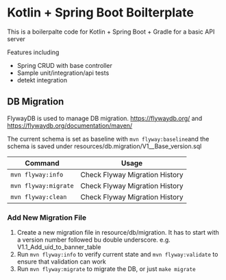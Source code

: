 # Kotlin + Spring Boot Boilterplate
This is a boilerpalte code for Kotlin + Spring Boot + Gradle for a basic API server

Features including
- Spring CRUD with base controller
- Sample unit/integration/api tests
- detekt integration

## DB Migration

FlywayDB is used to manage DB migration. https://flywaydb.org/ and https://flywaydb.org/documentation/maven/

The current schema is set as baseline with `mvn flyway:baseline`and the schema is saved under resources/db.migration/V1__Base_version.sql 
 
 
| Command | Usage |
|---------|-------|
| `mvn flyway:info` | Check Flyway Migration History |
| `mvn flyway:migrate` | Check Flyway Migration History |
| `mvn flyway:clean` | Check Flyway Migration History |

### Add New Migration File
1. Create a new migration file in resource/db/migration. It has to start with a version number followed bu double underscore. e.g. V1.1_Add_uid_to_banner_table
2. Run `mvn flyway:info` to verify current state and `mvn flyway:validate` to ensure that validation can work
3. Run `mvn flyway:migrate` to migrate the DB, or just `make migrate` 
